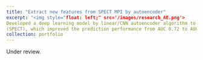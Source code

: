 ```yaml
---
title: "Extract new features from SPECT MPI by autoencoder"
excerpt: "<img style="float: left;" src='/images/research_AE.png'>
Developed a deep learning model by linear/CNN autoencoder algorithm to extract features from nuclear images
(SPECT), which improved the prediction performance from AUC 0.72 to AUC 0.81<br/>"
collection: portfolio
---
```


Under review.